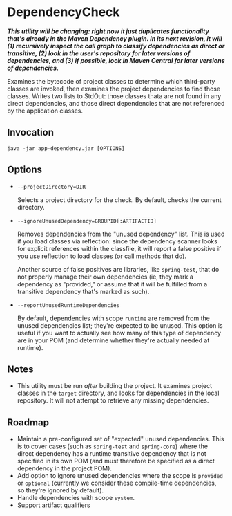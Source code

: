 # DependencyCheck

_**This utility will be changing: right now it just duplicates functionality that's already in the Maven Dependency plugin. In its next revision, it will (1) recursively inspect the call graph to classify dependencies as direct or transitive, (2) look in the user's repository for later versions of dependencies, and (3) if possible, look in Maven Central for later versions of dependencies.**_

Examines the bytecode of project classes to determine which third-party classes are invoked, then examines the
project dependencies to find those classes. Writes two lists to StdOut: those classes thata are not found in
any direct dependencies, and those direct dependencies that are not referenced by the application classes.

## Invocation

    java -jar app-dependency.jar [OPTIONS]

## Options

* `--projectDirectory=DIR`

    Selects a project directory for the check. By default, checks the current directory.

* `--ignoreUnusedDependency=GROUPID[:ARTIFACTID]`

    Removes dependencies from the "unused dependency" list. This is used if you load classes via
    reflection: since the dependency scanner looks for explicit references within the classfile,
    it will report a false positive if you use reflection to load classes (or call methods that
    do).

    Another source of false positives are libraries, like `spring-test`, that do not properly
    manage their own dependencies (ie, they mark a dependency as "provided," or assume that it
    will be fulfilled from a transitive dependency that's marked as such).

* `--reportUnusedRuntimeDependencies`

    By default, dependencies with scope `runtime` are removed from the unused dependencies list;
    they're expected to be unused. This option is useful if you want to actually see how many of
    this type of dependency are in your POM (and determine whether they're actually needed at
    runtime).

## Notes

* This utility must be run *after* building the project. It examines project classes in the `target` directory,
  and looks for dependencies in the local repository. It will not attempt to retrieve any missing dependencies.

## Roadmap

* Maintain a pre-configured set of "expected" unused dependencies. This is to cover cases (such as `spring-test` and `spring-core`)
    where the direct dependency has a runtime transitive dependency that is not specified in its own POM (and must
    therefore be specified as a direct dependency in the project POM).
* Add option to ignore unused dependencies where the scope is `provided` or `optional` (currently we consider these compile-time
    dependencies, so they're ignored by default).
* Handle dependencies with scope `system`.
* Support artifact qualifiers
